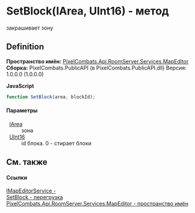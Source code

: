 # SetBlock(IArea, UInt16) - метод


закрашивает зону



## Definition
**Пространство имён:** <a href="552acd57-3300-cd64-0b3b-a5f5249b9f38">PixelCombats.Api.RoomServer.Services.MapEditor</a>  
**Сборка:** PixelCombats.PublicAPI (в PixelCombats.PublicAPI.dll) Версия: 1.0.0.0 (1.0.0.0)

**JavaScript**
``` JavaScript
function SetBlock(area, blockId);
```



#### Параметры
<dl><dt>  <a href="751e2240-cdf8-62a5-f071-0b54a73d2b57">IArea</a></dt><dd>зона</dd><dt>  <a href="https://learn.microsoft.com/dotnet/api/system.uint16" target="_blank" rel="noopener noreferrer">UInt16</a></dt><dd>id блока. 0 - стирает блоки</dd></dl>

## См. также


#### Ссылки
<a href="e4e2bf53-dee9-b0bf-92ce-2011b51fbbcf">IMapEditorService - </a>  
<a href="6e8d50eb-421d-72f1-dbf9-0ff2ceb47839">SetBlock - перегрузка</a>  
<a href="552acd57-3300-cd64-0b3b-a5f5249b9f38">PixelCombats.Api.RoomServer.Services.MapEditor - пространство имён</a>  
